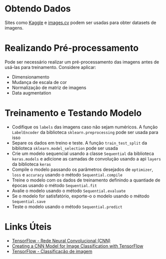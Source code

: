 # Obtendo Dados

Sites como [Kaggle](https://www.kaggle.com/) e [images.cv](https://images.cv/) podem ser usadas para obter datasets de imagens.

# Realizando Pré-processamento

Pode ser necessário realizar um pré-processamento das imagens antes de usá-las para treinamento. Considere aplicar:

* Dimensionamento
* Mudança de escala de cor
* Normalização de matriz de imagens
* Data augmentation

# Treinamento e Testando Modelo

* Codifique os `labels` das imagens caso não sejam numéricos. A função `LabelEncoder` da biblioteca `sklearn.preprocessing` pode ser usada para isso
* Separe os dados em treino e teste. A função `train_test_split` da biblioteca `sklearn.model_selection` pode ser usada
* Crie um modelo sequencial usando a classe `Sequential` da biblioteca `keras.models` e adicione as camadas de convolução usando a api `layers` da biblioteca `keras`
* Compile o modelo passando os parâmetros desejados de `optimizer`, `loss` e `accuracy` usando o método `Sequential.compile`
* Treine o modelo com os dados de treinamento definindo a quantiade de épocas usando o método `Sequential.fit`
* Avalie o modelo usando o método `Sequential.evaluate`
* Se o modelo for satisfatório, exporte-o o modelo usando o método `Sequential.save`
* Teste o modelo usando o método `Sequential.predict`

# Links Úteis

* [TensorFlow - Rede Neural Convolucional (CNN)](https://www.tensorflow.org/tutorials/images/cnn?hl=pt-br)
* [Creating a CNN Model for Image Classification with TensorFlow](https://medium.com/@esrasoylu/creating-a-cnn-model-for-image-classification-with-tensorflow-49b84be8c12a)
* [TensorFlow - Classificação de imagem](https://www.tensorflow.org/tutorials/images/classification?hl=pt-br#dropout)
